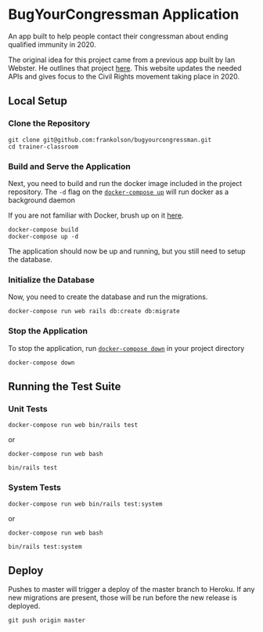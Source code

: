 # BugYourCongressman Application

An app built to help people contact their congressman about ending qualified
immunity in 2020.

The original idea for this project came from a previous app built by Ian Webster.
He outlines that project [here](https://www.twilio.com/blog/2011/04/callcongress-makes-it-easy-to-call-your-senators-and-representatives.html).
This website updates the needed APIs and gives focus to the Civil Rights movement
taking place in 2020.

## Local Setup

### Clone the Repository

```shell
git clone git@github.com:frankolson/bugyourcongressman.git
cd trainer-classroom
```

### Build and Serve the Application

Next, you need to build and run the docker image included in the project
repository. The `-d` flag on the [`docker-compose up`](https://docs.docker.com/compose/reference/up/) will run docker as a background daemon

If you are not familiar with Docker, brush up on it
[here](https://docs.docker.com/develop/).

```shell
docker-compose build
docker-compose up -d
```

The application should now be up and running, but you still need to setup the
database.

### Initialize the Database

Now, you need to create the database and run the migrations.

```shell
docker-compose run web rails db:create db:migrate
```

### Stop the Application

To stop the application, run
[`docker-compose down`](https://docs.docker.com/compose/reference/down/) in your
project directory

```shell
docker-compose down
```

## Running the Test Suite

### Unit Tests

```
docker-compose run web bin/rails test
```

or

```
docker-compose run web bash

bin/rails test
```

### System Tests

```
docker-compose run web bin/rails test:system
```

or

```
docker-compose run web bash

bin/rails test:system
```

## Deploy

Pushes to master will trigger a deploy of the master branch to Heroku. If any
new migrations are present, those will be run before the new release is
deployed.

```
git push origin master
```
